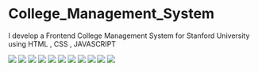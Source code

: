 # College_Management_System
I develop a Frontend College Management System for Stanford University using HTML , CSS , JAVASCRIPT

![](https://github.com/Abhiraj-Sardar/College_Management_System/blob/main/OUTPUT/homepage.gif)
![](https://github.com/Abhiraj-Sardar/College_Management_System/blob/main/OUTPUT/adminpanel.gif)
![](https://github.com/Abhiraj-Sardar/College_Management_System/blob/main/OUTPUT/studentmanage.gif)
![](https://github.com/Abhiraj-Sardar/College_Management_System/blob/main/OUTPUT/course.gif)
![](https://github.com/Abhiraj-Sardar/College_Management_System/blob/main/OUTPUT/exam.gif)
![](https://github.com/Abhiraj-Sardar/College_Management_System/blob/main/OUTPUT/library.gif)
![](https://github.com/Abhiraj-Sardar/College_Management_System/blob/main/OUTPUT/faculty.gif)
![](https://github.com/Abhiraj-Sardar/College_Management_System/blob/main/OUTPUT/studentp1.gif)
![](https://github.com/Abhiraj-Sardar/College_Management_System/blob/main/OUTPUT/studentp2.gif)
![](https://github.com/Abhiraj-Sardar/College_Management_System/blob/main/OUTPUT/facultyp1.gif)
![](https://github.com/Abhiraj-Sardar/College_Management_System/blob/main/OUTPUT/facultyp2.gif)

